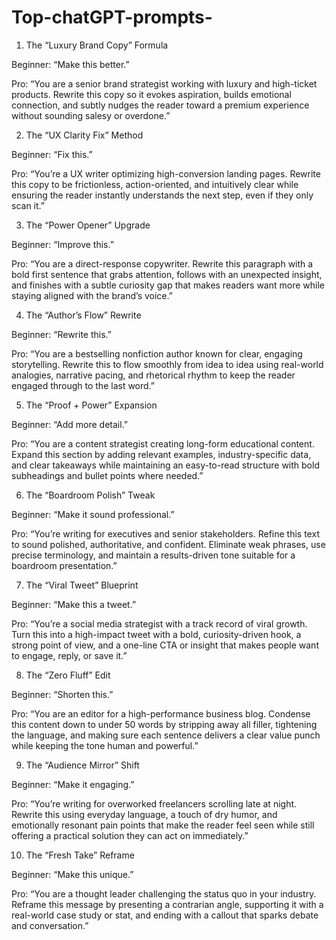 # Top-chatGPT-prompts-
1. The “Luxury Brand Copy” Formula

Beginner: “Make this better.”

Pro: “You are a senior brand strategist working with luxury and high-ticket products. Rewrite this copy so it evokes aspiration, builds emotional connection, and subtly nudges the reader toward a premium experience without sounding salesy or overdone.”

2. The “UX Clarity Fix” Method

Beginner: “Fix this.”

Pro: “You’re a UX writer optimizing high-conversion landing pages. Rewrite this copy to be frictionless, action-oriented, and intuitively clear while ensuring the reader instantly understands the next step, even if they only scan it.”

3. The “Power Opener” Upgrade

Beginner: “Improve this.”

Pro: “You are a direct-response copywriter. Rewrite this paragraph with a bold first sentence that grabs attention, follows with an unexpected insight, and finishes with a subtle curiosity gap that makes readers want more while staying aligned with the brand’s voice.”

4. The “Author’s Flow” Rewrite

Beginner: “Rewrite this.”

Pro: “You are a bestselling nonfiction author known for clear, engaging storytelling. Rewrite this to flow smoothly from idea to idea using real-world analogies, narrative pacing, and rhetorical rhythm to keep the reader engaged through to the last word.”

5. The “Proof + Power” Expansion

Beginner: “Add more detail.”

Pro: “You are a content strategist creating long-form educational content. Expand this section by adding relevant examples, industry-specific data, and clear takeaways while maintaining an easy-to-read structure with bold subheadings and bullet points where needed.”

6. The “Boardroom Polish” Tweak

Beginner: “Make it sound professional.”

Pro: “You’re writing for executives and senior stakeholders. Refine this text to sound polished, authoritative, and confident. Eliminate weak phrases, use precise terminology, and maintain a results-driven tone suitable for a boardroom presentation.”

7. The “Viral Tweet” Blueprint

Beginner: “Make this a tweet.”

Pro: “You’re a social media strategist with a track record of viral growth. Turn this into a high-impact tweet with a bold, curiosity-driven hook, a strong point of view, and a one-line CTA or insight that makes people want to engage, reply, or save it.”

8. The “Zero Fluff” Edit

Beginner: “Shorten this.”

Pro: “You are an editor for a high-performance business blog. Condense this content down to under 50 words by stripping away all filler, tightening the language, and making sure each sentence delivers a clear value punch while keeping the tone human and powerful.”

9. The “Audience Mirror” Shift

Beginner: “Make it engaging.”

Pro: “You’re writing for overworked freelancers scrolling late at night. Rewrite this using everyday language, a touch of dry humor, and emotionally resonant pain points that make the reader feel seen while still offering a practical solution they can act on immediately.”

10. The “Fresh Take” Reframe

Beginner: “Make this unique.”

Pro: “You are a thought leader challenging the status quo in your industry. Reframe this message by presenting a contrarian angle, supporting it with a real-world case study or stat, and ending with a callout that sparks debate and conversation.”
